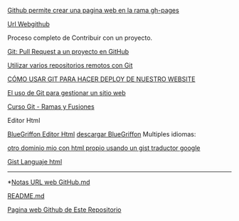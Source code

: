 [Github permite crear una pagina web en la rama  gh-pages](https://github.com/AprendizDeMaker/Coso-2/generated_pages/new?utf8=%E2%9C%93)

[Url Webgithub](https://aprendizdemaker.github.io/Coso-2/)


Proceso completo de Contribuir con un proyecto.

[Git: Pull Request a un proyecto en GitHub](https://www.youtube.com/watch?v=ZiXx7acOmy4)

[Utilizar varios repositorios remotos con Git](http://jonsegador.com/2014/06/utilizar-varios-repositorios-remotos-con-git/)

[CÓMO USAR GIT PARA HACER DEPLOY DE NUESTRO WEBSITE](http://www.jaimeolmo.com/2015/02/como-usar-git-para-hacer-deploy-de-nuestro-website/)

[El uso de Git para gestionar un sitio web](http://toroid.org/git-website-howto)

[Curso Git - Ramas y Fusiones](https://www.youtube.com/watch?v=-UQulO_0prM)

Editor Html

[BlueGriffon Editor Html](https://www.youtube.com/watch?v=FCo168f4O5I)
[descargar BlueGriffon](http://bluegriffon.org/index.html#download)
Multiples idiomas:

[otro dominio mio con html propio usando un gist traductor google](https://aprendizdemaker.github.io/coso/)

[Gist Languaje html](https://gist.github.com/frosas/3029203#file-l-espolimetre-html)

___________________________________________________________________________________________________________________________
*[Notas URL web GitHub.md](https://github.com/AprendizDeMaker/Coso-2/blob/master/Notas%20URL%20web%20GitHub.md)

[README.md](https://github.com/AprendizDeMaker/Coso-2/blob/master/README.md)

[Pagina web Github de Este Repositorio](https://aprendizdemaker.github.io/Web-Your-Languaje-JavaScript/)
